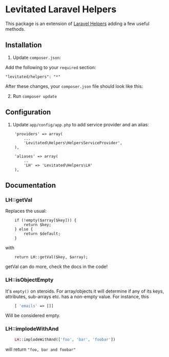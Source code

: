 # Levitated Laravel Helpers

This package is an extension of [Laravel Helpers](http://laravel.com/docs/helpers) adding a few useful methods.

## Installation

1) Update ```composer.json```:

Add the following to your ```required``` section:

```"levitated/helpers": "*"```

After these changes, your ```composer.json``` file should look like this:

2) Run ```composer update```

## Configuration

1) Update ```app/config/app.php``` to add service provider and an alias:

```
    'providers' => array(
        ...
        'Levitated\Helpers\HelpersServiceProvider',
    ),

    'aliases' => array(
        ..
        'LH' => 'Levitated\Helpers\LH'
    ),
```

## Documentation

### LH::getVal

Replaces the usual:

```
    if (!empty($array[$key])) {
        return $key;
    } else {
        return $default;
    }
```

with

```
    return LH::getVal($key, $array);
```

getVal can do more, check the docs in the code!

### LH::isObjectEmpty

It's ```empty()``` on steroids. For array/objects it will determine if any of its keys, attributes, sub-arrays etc. has a non-empty value. For instance, this

```php
    [ 'emails' => []]
```

Will be considered empty.


### LH::implodeWithAnd

```php
    LH::implodeWithAnd(['foo', 'bar', 'foobar'])
```

will return ```"foo, bar and foobar"```
